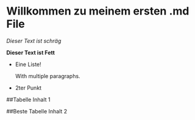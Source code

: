 # Willkommen zu meinem ersten .md File

*Dieser Text ist schräg* 

**Dieser Text ist Fett**  



*   Eine Liste!

    With multiple paragraphs.

*   2ter Punkt


##Tabelle
Inhalt 1

##Beste Tabelle
Inhalt 2


